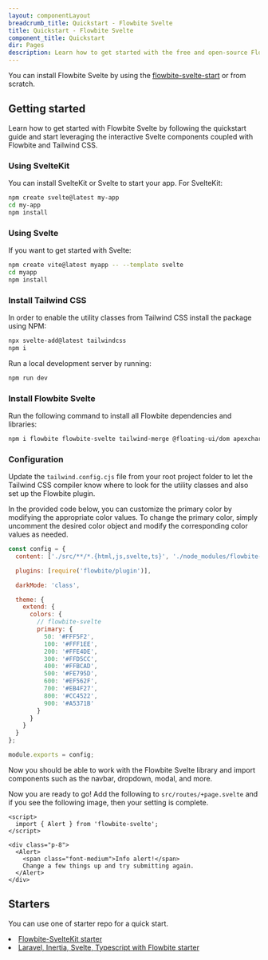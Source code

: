 ```yaml
---
layout: componentLayout
breadcrumb_title: Quickstart - Flowbite Svelte
title: Quickstart - Flowbite Svelte
component_title: Quickstart
dir: Pages
description: Learn how to get started with the free and open-source Flowbite Svelte UI component library based on the utility classes from Tailwind CSS
---
```


<script>
  import { A, P, List, Li } from '$lib'
</script>

You can install Flowbite Svelte by using the <A href='/docs/extend/flowbite-svelte-starter'>flowbite-svelte-start</A> or from scratch.

## Getting started

Learn how to get started with Flowbite Svelte by following the quickstart guide and start leveraging the interactive Svelte components coupled with Flowbite and Tailwind CSS.

### Using SvelteKit

You can install SvelteKit or Svelte to start your app. For SvelteKit:

```bash example
npm create svelte@latest my-app
cd my-app
npm install
```

### Using Svelte

If you want to get started with Svelte:

```bash
npm create vite@latest myapp -- --template svelte
cd myapp
npm install
```

### Install Tailwind CSS

In order to enable the utility classes from Tailwind CSS install the package using NPM:

```bash
npx svelte-add@latest tailwindcss
npm i
```

Run a local development server by running:

```bash
npm run dev
```

### Install Flowbite Svelte

Run the following command to install all Flowbite dependencies and libraries:

```sh
npm i flowbite flowbite-svelte tailwind-merge @floating-ui/dom apexcharts
```

### Configuration

Update the `tailwind.config.cjs` file from your root project folder to let the Tailwind CSS compiler know where to look for the utility classes and also set up the Flowbite plugin.

In the provided code below, you can customize the primary color by modifying the appropriate color values. To change the primary color, simply uncomment the desired color object and modify the corresponding color values as needed.

```js
const config = {
  content: ['./src/**/*.{html,js,svelte,ts}', './node_modules/flowbite-svelte/**/*.{html,js,svelte,ts}'],

  plugins: [require('flowbite/plugin')],

  darkMode: 'class',

  theme: {
    extend: {
      colors: {
        // flowbite-svelte
        primary: {
          50: '#FFF5F2',
          100: '#FFF1EE',
          200: '#FFE4DE',
          300: '#FFD5CC',
          400: '#FFBCAD',
          500: '#FE795D',
          600: '#EF562F',
          700: '#EB4F27',
          800: '#CC4522',
          900: '#A5371B'
        }
      }
    }
  }
};

module.exports = config;
```

Now you should be able to work with the Flowbite Svelte library and import components such as the navbar, dropdown, modal, and more.

<div class="h-8" />

Now you are ready to go! Add the following to `src/routes/+page.svelte` and if you see the following image, then your setting is complete.

```svelte example
<script>
  import { Alert } from 'flowbite-svelte';
</script>

<div class="p-8">
  <Alert>
    <span class="font-medium">Info alert!</span>
    Change a few things up and try submitting again.
  </Alert>
</div>
```

## Starters

You can use one of starter repo for a quick start.

<List tag='ul' class='space-y-1 my-4'>
<Li><A href='https://github.com/shinokada/flowbite-svelte-starter'>Flowbite-SvelteKit starter</A></Li>
<Li><A href='https://github.com/ZekyTheWolf/LIST-Starter'>Laravel, Inertia, Svelte, Typescript with Flowbite starter</A></Li>
</List>
